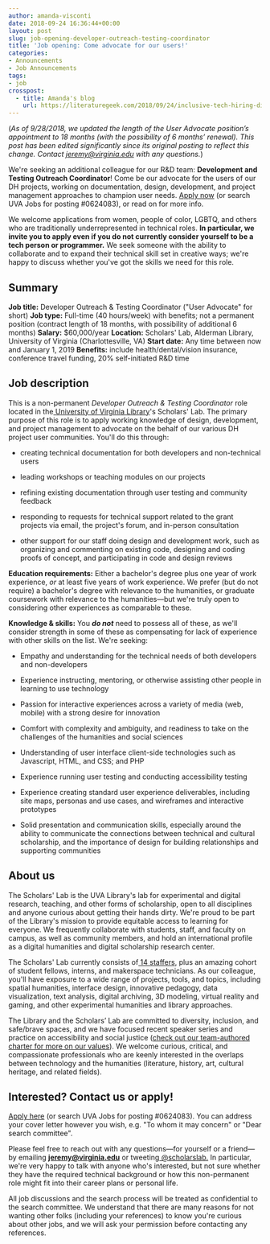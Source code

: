```yaml
---
author: amanda-visconti
date: 2018-09-24 16:36:44+00:00
layout: post
slug: job-opening-developer-outreach-testing-coordinator
title: 'Job opening: Come advocate for our users!'
categories:
- Announcements
- Job Announcements
tags:
- job
crosspost:
  - title: Amanda's blog
    url: https://literaturegeek.com/2018/09/24/inclusive-tech-hiring-digital-humanities-community-tech-engagement
---
```


(_As of 9/28/2018, we updated the length of the User Advocate position’s appointment to 18 months (with the possibility of 6 months’ renewal). This post has been edited significantly since its original posting to reflect this change. Contact jeremy@virginia.edu with any questions._)

We're seeking an additional colleague for our R&D team: **Development and Testing Outreach Coordinator**! Come be our advocate for the users of our DH projects, working on documentation, design, development, and project management approaches to champion user needs. [Apply now](http://jobs.virginia.edu/applicants/Central?quickFind=85543) (or search UVA Jobs for posting #0624083), or read on for more info.

We welcome applications from women, people of color, LGBTQ, and others who are traditionally underrepresented in technical roles. **In particular, we invite you to apply even if you do not currently consider yourself to be a tech person or programmer.** We seek someone with the ability to collaborate and to expand their technical skill set in creative ways; we're happy to discuss whether you've got the skills we need for this role.


## **Summary**


**Job title:** Developer Outreach & Testing Coordinator ("User Advocate" for short)
**Job type:** Full-time (40 hours/week) with benefits; not a permanent position (contract length of 18 months, with possibility of additional 6 months)
**Salary:** $60,000/year
**Location:** Scholars' Lab, Alderman Library, University of Virginia (Charlottesville, VA)
**Start date:** Any time between now and January 1, 2019
**Benefits:** include health/dental/vision insurance, conference travel funding, 20% self-initiated R&D time



## **Job description**


This is a non-permanent _Developer Outreach & Testing Coordinator_ role located in the[ University of Virginia Library](http://library.virginia.edu)'s Scholars' Lab. The primary purpose of this role is to apply working knowledge of design, development, and project management to advocate on the behalf of our various DH project user communities. You'll do this through:




  * creating technical documentation for both developers and non-technical users


  * leading workshops or teaching modules on our projects


  * refining existing documentation through user testing and community feedback


  * responding to requests for technical support related to the grant projects via email, the project's forum, and in-person consultation


  * other support for our staff doing design and development work, such as organizing and commenting on existing code, designing and coding proofs of concept, and participating in code and design reviews


**Education requirements:** Either a bachelor's degree plus one year of work experience, _or_ at least five years of work experience. We prefer (but do not require) a bachelor's degree with relevance to the humanities, or graduate coursework with relevance to the humanities—but we're truly open to considering other experiences as comparable to these.

**Knowledge & skills:** You _**do not**_ need to possess all of these, as we'll consider strength in some of these as compensating for lack of experience with other skills on the list. We're seeking:


  * Empathy and understanding for the technical needs of both developers and non-developers


  * Experience instructing, mentoring, or otherwise assisting other people in learning to use technology


  * Passion for interactive experiences across a variety of media (web, mobile) with a strong desire for innovation


  * Comfort with complexity and ambiguity, and readiness to take on the challenges of the humanities and social sciences


  * Understanding of user interface client-side technologies such as Javascript, HTML, and CSS; and PHP


  * Experience running user testing and conducting accessibility testing


  * Experience creating standard user experience deliverables, including site maps, personas and use cases, and wireframes and interactive prototypes


  * Solid presentation and communication skills, especially around the ability to communicate the connections between technical and cultural scholarship, and the importance of design for building relationships and supporting communities




## **About us**


The Scholars' Lab is the UVA Library's lab for experimental and digital research, teaching, and other forms of scholarship, open to all disciplines and anyone curious about getting their hands dirty. We're proud to be part of the Library's mission to provide equitable access to learning for everyone. We frequently collaborate with students, staff, and faculty on campus, as well as community members, and hold an international profile as a digital humanities and digital scholarship research center.

The Scholars' Lab currently consists of[ 14 staffers](http://scholarslab.org/people/), plus an amazing cohort of student fellows, interns, and makerspace technicians. As our colleague, you'll have exposure to a wide range of projects, tools, and topics, including spatial humanities, interface design, innovative pedagogy, data visualization, text analysis, digital archiving, 3D modeling, virtual reality and gaming, and other experimental humanities and library approaches.

The Library and the Scholars’ Lab are committed to diversity, inclusion, and safe/brave spaces, and we have focused recent speaker series and practice on accessibility and social justice ([check out our team-authored charter for more on our values](http://scholarslab.org/about/charter/)). We welcome curious, critical, and compassionate professionals who are keenly interested in the overlaps between technology and the humanities (literature, history, art, cultural heritage, and related fields).


## **Interested? Contact us or apply!**


[Apply here](http://jobs.virginia.edu/applicants/Central?quickFind=85543) (or search UVA Jobs for posting #0624083). You can address your cover letter however you wish, e.g. "To whom it may concern" or "Dear search committee".

Please feel free to reach out with any questions—for yourself or a friend—by emailing **jeremy@virginia.edu** or tweeting[ @scholarslab.](http://www.twitter.com/scholarslab) In particular, we're very happy to talk with anyone who's interested, but not sure whether they have the required technical background or how this non-permanent role might fit into their career plans or personal life.

All job discussions and the search process will be treated as confidential to the search committee. We understand that there are many reasons for not wanting other folks (including your references) to know you're curious about other jobs, and we will ask your permission before contacting any references.
